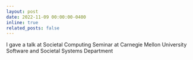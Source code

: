 ```yaml
---
layout: post
date: 2022-11-09 00:00:00-0400
inline: true
related_posts: false
---
```

I gave a talk at Societal Computing Seminar at Carnegie Mellon University Software and Societal Systems Department 